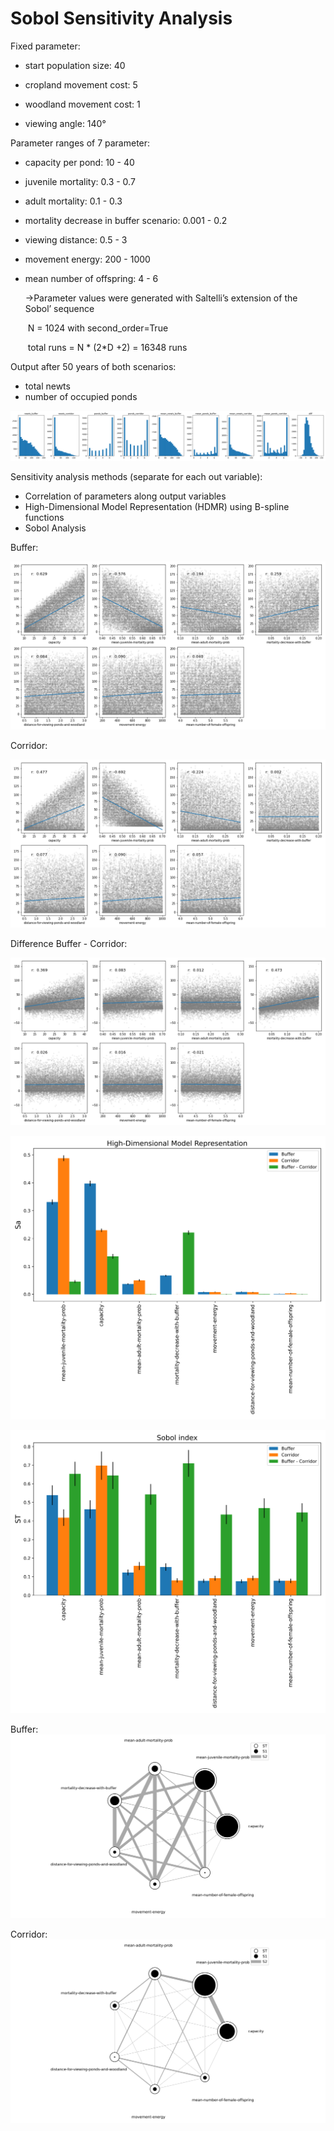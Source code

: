 # Sobol Sensitivity Analysis


Fixed parameter:

- start population size: 40

- cropland movement cost: 5

- woodland movement cost: 1

- viewing angle: 140°


Parameter ranges of 7 parameter:

- capacity per pond: 10 - 40

- juvenile mortality: 0.3 - 0.7

- adult mortality: 0.1 - 0.3

- mortality decrease in buffer scenario: 0.001 - 0.2

- viewing distance: 0.5 - 3

- movement energy: 200 - 1000

- mean number of offspring: 4 - 6 

  

  &#8594;Parameter values were generated with  Saltelli’s extension of the Sobol’ sequence 

  ​	N = 1024 with second_order=True

  ​	total runs = N * (2*D +2) = 16348 runs



Output after 50 years of both scenarios:

- total newts
- number of occupied ponds

![](results/output_hist.svg)



 Sensitivity analysis methods (separate for each out variable):

- Correlation of parameters along output variables
- High-Dimensional Model Representation (HDMR) using B-spline functions
- Sobol Analysis

Buffer:

![](results/corr_buffer.png)

Corridor:

![](results/corr_corridor.png)



Difference Buffer - Corridor:

![](results/corr_diff.png)



![](results/hdmr.svg)



![](results/sobol.svg)

Buffer:
![](results/sobol_interaction_buffer.svg)

Corridor:
![](results/sobol_interaction_corridor.svg)
